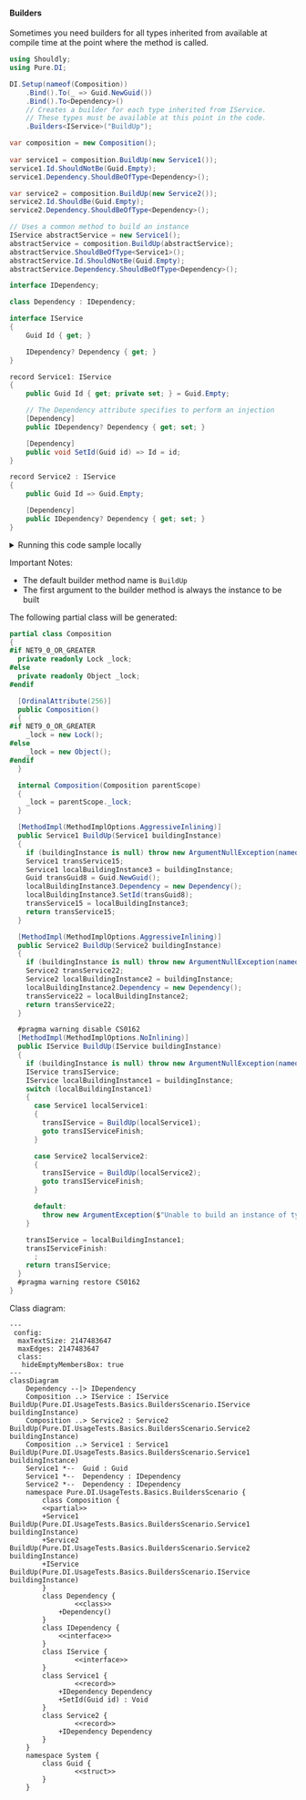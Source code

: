 #### Builders

Sometimes you need builders for all types inherited from <see cref=“T”/> available at compile time at the point where the method is called.


```c#
using Shouldly;
using Pure.DI;

DI.Setup(nameof(Composition))
    .Bind().To(_ => Guid.NewGuid())
    .Bind().To<Dependency>()
    // Creates a builder for each type inherited from IService.
    // These types must be available at this point in the code.
    .Builders<IService>("BuildUp");

var composition = new Composition();
        
var service1 = composition.BuildUp(new Service1());
service1.Id.ShouldNotBe(Guid.Empty);
service1.Dependency.ShouldBeOfType<Dependency>();

var service2 = composition.BuildUp(new Service2());
service2.Id.ShouldBe(Guid.Empty);
service2.Dependency.ShouldBeOfType<Dependency>();

// Uses a common method to build an instance
IService abstractService = new Service1();
abstractService = composition.BuildUp(abstractService);
abstractService.ShouldBeOfType<Service1>();
abstractService.Id.ShouldNotBe(Guid.Empty);
abstractService.Dependency.ShouldBeOfType<Dependency>();

interface IDependency;

class Dependency : IDependency;

interface IService
{
    Guid Id { get; }

    IDependency? Dependency { get; }
}

record Service1: IService
{
    public Guid Id { get; private set; } = Guid.Empty;

    // The Dependency attribute specifies to perform an injection
    [Dependency]
    public IDependency? Dependency { get; set; }

    [Dependency]
    public void SetId(Guid id) => Id = id;
}

record Service2 : IService
{
    public Guid Id => Guid.Empty;

    [Dependency]
    public IDependency? Dependency { get; set; }
}
```

<details>
<summary>Running this code sample locally</summary>

- Make sure you have the [.NET SDK 9.0](https://dotnet.microsoft.com/en-us/download/dotnet/9.0) or later is installed
```bash
dotnet --list-sdk
```
- Create a net9.0 (or later) console application
```bash
dotnet new console -n Sample
```
- Add references to NuGet packages
  - [Pure.DI](https://www.nuget.org/packages/Pure.DI)
  - [Shouldly](https://www.nuget.org/packages/Shouldly)
```bash
dotnet add package Pure.DI
dotnet add package Shouldly
```
- Copy the example code into the _Program.cs_ file

You are ready to run the example 🚀
```bash
dotnet run
```

</details>

Important Notes:
- The default builder method name is `BuildUp`
- The first argument to the builder method is always the instance to be built

The following partial class will be generated:

```c#
partial class Composition
{
#if NET9_0_OR_GREATER
  private readonly Lock _lock;
#else
  private readonly Object _lock;
#endif

  [OrdinalAttribute(256)]
  public Composition()
  {
#if NET9_0_OR_GREATER
    _lock = new Lock();
#else
    _lock = new Object();
#endif
  }

  internal Composition(Composition parentScope)
  {
    _lock = parentScope._lock;
  }

  [MethodImpl(MethodImplOptions.AggressiveInlining)]
  public Service1 BuildUp(Service1 buildingInstance)
  {
    if (buildingInstance is null) throw new ArgumentNullException(nameof(buildingInstance));
    Service1 transService15;
    Service1 localBuildingInstance3 = buildingInstance;
    Guid transGuid8 = Guid.NewGuid();
    localBuildingInstance3.Dependency = new Dependency();
    localBuildingInstance3.SetId(transGuid8);
    transService15 = localBuildingInstance3;
    return transService15;
  }

  [MethodImpl(MethodImplOptions.AggressiveInlining)]
  public Service2 BuildUp(Service2 buildingInstance)
  {
    if (buildingInstance is null) throw new ArgumentNullException(nameof(buildingInstance));
    Service2 transService22;
    Service2 localBuildingInstance2 = buildingInstance;
    localBuildingInstance2.Dependency = new Dependency();
    transService22 = localBuildingInstance2;
    return transService22;
  }

  #pragma warning disable CS0162
  [MethodImpl(MethodImplOptions.NoInlining)]
  public IService BuildUp(IService buildingInstance)
  {
    if (buildingInstance is null) throw new ArgumentNullException(nameof(buildingInstance));
    IService transIService;
    IService localBuildingInstance1 = buildingInstance;
    switch (localBuildingInstance1)
    {
      case Service1 localService1:
      {
        transIService = BuildUp(localService1);
        goto transIServiceFinish;
      }

      case Service2 localService2:
      {
        transIService = BuildUp(localService2);
        goto transIServiceFinish;
      }

      default:
        throw new ArgumentException($"Unable to build an instance of typeof type {localBuildingInstance1.GetType()}.", "buildingInstance");
    }

    transIService = localBuildingInstance1;
    transIServiceFinish:
      ;
    return transIService;
  }
  #pragma warning restore CS0162
}
```

Class diagram:

```mermaid
---
 config:
  maxTextSize: 2147483647
  maxEdges: 2147483647
  class:
   hideEmptyMembersBox: true
---
classDiagram
	Dependency --|> IDependency
	Composition ..> IService : IService BuildUp(Pure.DI.UsageTests.Basics.BuildersScenario.IService buildingInstance)
	Composition ..> Service2 : Service2 BuildUp(Pure.DI.UsageTests.Basics.BuildersScenario.Service2 buildingInstance)
	Composition ..> Service1 : Service1 BuildUp(Pure.DI.UsageTests.Basics.BuildersScenario.Service1 buildingInstance)
	Service1 *--  Guid : Guid
	Service1 *--  Dependency : IDependency
	Service2 *--  Dependency : IDependency
	namespace Pure.DI.UsageTests.Basics.BuildersScenario {
		class Composition {
		<<partial>>
		+Service1 BuildUp(Pure.DI.UsageTests.Basics.BuildersScenario.Service1 buildingInstance)
		+Service2 BuildUp(Pure.DI.UsageTests.Basics.BuildersScenario.Service2 buildingInstance)
		+IService BuildUp(Pure.DI.UsageTests.Basics.BuildersScenario.IService buildingInstance)
		}
		class Dependency {
				<<class>>
			+Dependency()
		}
		class IDependency {
			<<interface>>
		}
		class IService {
				<<interface>>
		}
		class Service1 {
				<<record>>
			+IDependency Dependency
			+SetId(Guid id) : Void
		}
		class Service2 {
				<<record>>
			+IDependency Dependency
		}
	}
	namespace System {
		class Guid {
				<<struct>>
		}
	}
```

